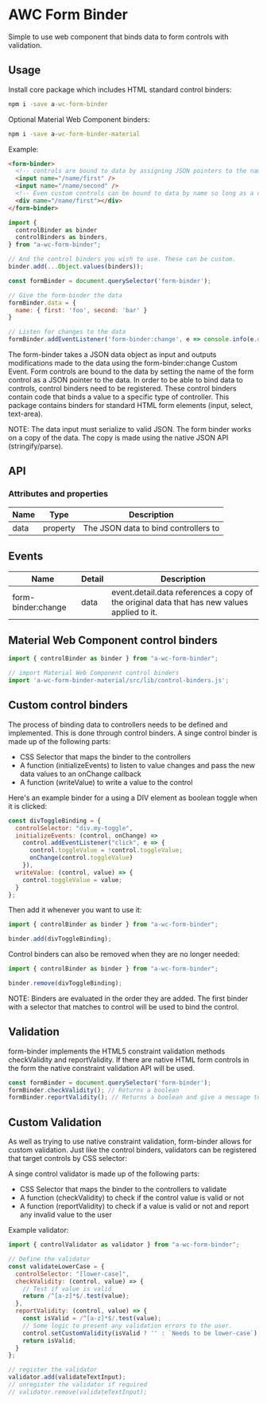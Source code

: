 # AWC Form Binder
Simple to use web component that binds data to form controls with validation.

## Usage

Install core package which includes HTML standard control binders:
```cmd
npm i -save a-wc-form-binder
```
Optional Material Web Component binders:
```cmd
npm i -save a-wc-form-binder-material
```

Example:
```html
<form-binder>
  <!-- controls are bound to data by assigning JSON pointers to the name of the control -->
  <input name="/name/first" />
  <input name="/name/second" />
  <!-- Even custom controls can be bound to data by name so long as a custom binder is defined to handle the case -->
  <div name="/name/first"></div>
</form-binder>
```
```js
import {
  controlBinder as binder
  controlBinders as binders,
} from "a-wc-form-binder";

// And the control binders you wish to use. These can be custom.
binder.add(...Object.values(binders));

const formBinder = document.querySelector('form-binder');

// Give the form-binder the data
formBinder.data = {
  name: { first: 'foo', second: 'bar' }
}

// Listen for changes to the data
formBinder.addEventListener('form-binder:change', e => console.info(e.detail.data));
```

The form-binder takes a JSON data object as input and outputs modifications made to the data using the form-binder:change Custom Event.
Form controls are bound to the data by setting the name of the form control as a JSON pointer to the data.
In order to be able to bind data to controls, control binders need to be registered. These control binders contain code that binds a value to a specific type of controller. This package contains binders for standard HTML form elements (input, select, text-area).

NOTE: The data input must serialize to valid JSON. The form binder works on a copy of the data. The copy is made using the native JSON API (stringify/parse).

## API
### Attributes and properties
| Name | Type | Description |
| ---- | ---- | ----------- |
| data | property | The JSON data to bind controllers to |

## Events
| Name | Detail | Description |
| ---- | ------ | ----------- |
| form-binder:change | data | event.detail.data references a copy of the original data that has new values applied to it. |

## Material Web Component control binders

```js
import { controlBinder as binder } from "a-wc-form-binder";

// import Material Web Component control binders
import 'a-wc-form-binder-material/src/lib/control-binders.js';
```

## Custom control binders

The process of binding data to controllers needs to be defined and implemented. This is done through control binders.
A singe control binder is made up of the following parts:
- CSS Selector that maps the binder to the controllers
- A function (initializeEvents) to listen to value changes and pass the new data values to an onChange callback
- A function (writeValue) to write a value to the control

Here's an example binder for a using a DIV element as boolean toggle when it is clicked:

```js
const divToggleBinding = {
  controlSelector: "div.my-toggle",
  initializeEvents: (control, onChange) =>
    control.addEventListener("click", e => {
      control.toggleValue = !control.toggleValue;
      onChange(control.toggleValue)
    }),
  writeValue: (control, value) => {
    control.toggleValue = value;
  }
};
```

Then add it whenever you want to use it:
```js
import { controlBinder as binder } from "a-wc-form-binder";

binder.add(divToggleBinding);
```

Control binders can also be removed when they are no longer needed:
```js
import { controlBinder as binder } from "a-wc-form-binder";

binder.remove(divToggleBinding);
```

NOTE: Binders are evaluated in the order they are added. The first binder with a selector that matches to control will be used to bind the control.

## Validation

form-binder implements the HTML5 constraint validation methods checkValidity and reportValidity. If there are native HTML form controls in the form the native constraint validation API will be used.

```js
const formBinder = document.querySelector('form-binder');
formBinder.checkValidity(); // Returns a boolean
formBinder.reportValidity(); // Returns a boolean and give a message to the user if invalid
```

## Custom Validation

As well as trying to use native constraint validation, form-binder allows for custom validation. Just like the control binders, validators can be registered that target controls by CSS selector:

A singe control validator is made up of the following parts:
- CSS Selector that maps the binder to the controllers to validate
- A function (checkValidity) to check if the control value is valid or not
- A function (reportValidity) to check if a value is valid or not and report any invalid value to the user

Example validator:

```js
import { controlValidator as validator } from "a-wc-form-binder";

// Define the validator
const validateLowerCase = {
  controlSelector: "[lower-case]",
  checkValidity: (control, value) => {
    // Test if value is valid
    return /^[a-z]*$/.test(value);
  },
  reportValidity: (control, value) => {
    const isValid = /^[a-z]*$/.test(value);
    // Some logic to present any validation errors to the user.
    control.setCustomValidity(isValid ? '' : `Needs to be lower-case`);
    return isValid;
  }
};

// register the validator
validator.add(validateTextInput);
// unregister the validator if required
// validator.remove(validateTextInput);
```